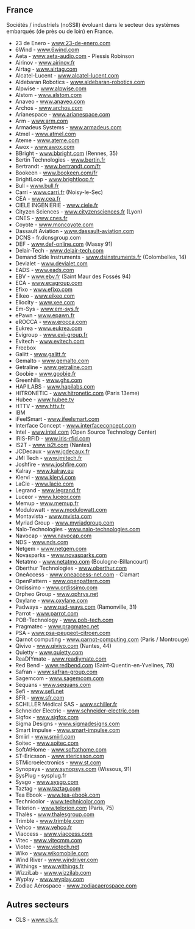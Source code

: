 France
------

Sociétés / industriels (noSSII) évoluant dans le secteur des systèmes embarqués
(de près ou de loin) en France.

- 23 de Enero - www.23-de-enero.com
- 6Wind - www.6wind.com
- Aeta - www.aeta-audio.com - Plessis Robinson
- Airinov - www.airinov.fr
- Airtag - www.airtag.com
- Alcatel-Lucent - www.alcatel-lucent.com
- Aldebaran Robotics - www.aldebaran-robotics.com
- Alpwise - www.alpwise.com
- Alstom - www.alstom.com
- Anaveo - www.anaveo.com
- Archos - www.archos.com
- Arianespace - www.arianespace.com
- Arm - www.arm.com
- Armadeus Systems - www.armadeus.com
- Atmel - www.atmel.com
- Ateme - www.ateme.com
- Awox - www.awox.com
- BBright - www.bbright.com (Rennes, 35)
- Bertin Technologies - www.bertin.fr
- Bertrandt - www.bertrandt.com/fr
- Bookeen - www.bookeen.com/fr
- BrightLoop - www.brightloop.fr
- Bull - www.bull.fr
- Carri - www.carri.fr (Noisy-le-Sec)
- CEA - www.cea.fr
- CIELE INGENIERIE - www.ciele.fr
- Cityzen Sciences - www.cityzensciences.fr (Lyon)
- CNES - www.cnes.fr
- Coyote - www.moncoyote.com
- Dassault Aviation - www.dassault-aviation.com
- DCNS - fr.dcnsgroup.com
- DEF - www.def-online.com (Massy 91)
- Delair-Tech - www.delair-tech.com
- Demand Side Instruments - www.dsinstruments.fr (Colombelles, 14)
- Devialet - www.devialet.com
- EADS - www.eads.com
- EBV - www.ebv.fr (Saint Maur des Fossés 94)
- ECA - www.ecagroup.com
- Efixo - www.efixo.com
- Eikeo - www.eikeo.com
- Eliocity - www.xee.com
- Em-Sys - www.em-sys.fr
- ePawn - www.epawn.fr
- eROCCA - www.erocca.com
- Eukrea - www.eukrea.com
- Evigroup - www.evi-group.fr
- Evitech - www.evitech.com
- Freebox
- Galitt - www.galitt.fr
- Gemalto - www.gemalto.com
- Getraline - www.getraline.com
- Goobie - www.goobie.fr
- Greenhills - www.ghs.com
- HAPILABS - www.hapilabs.com
- HITRONETIC - www.hitronetic.com (Paris 13eme)
- Hubee - www.hubee.tv
- HTTV - www.httv.fr
- IBM
- iFeelSmart - www.ifeelsmart.com
- Interface Concept - www.interfaceconcept.com
- Intel - www.intel.com (Open Source Technology Center)
- IRIS-RFID - www.iris-rfid.com
- IS2T - www.is2t.com (Nantes)
- JCDecaux - www.jcdecaux.fr
- JMI Tech - www.jmitech.fr
- Joshfire - www.joshfire.com
- Kalray - www.kalray.eu
- Klervi - www.klervi.com
- LaCie - www.lacie.com
- Legrand - www.legrand.fr
- Luceor - www.luceor.com
- Memup - www.memup.fr
- Modulowatt - www.modulowatt.com
- Montavista - www.mvista.com
- Myriad Group - www.myriadgroup.com
- Naïo-Technologies - www.naio-technologies.com
- Navocap - www.navocap.com
- NDS - www.nds.com
- Netgem - www.netgem.com
- Novasparks - www.novasparks.com
- Netatmo - www.netatmo.com (Boulogne-Billancourt)
- Oberthur Technologies - www.oberthur.com
- OneAccess - www.oneaccess-net.com - Clamart
- OpenPattern - www.openpattern.com
- Ordissimo - www.ordissimo.com
- Orpheo Group - www.ophrys.net
- Oxylane - www.oxylane.com
- Padways - www.pad-ways.com (Ramonville, 31)
- Parrot - www.parrot.com
- POB-Technology - www.pob-tech.com
- Pragmatec - www.pragmatec.net
- PSA - www.psa-peugeot-citroen.com
- Qarnot computing - www.qarnot-computing.com (Paris / Montrouge)
- Qivivo - www.qivivo.com (Nantes, 44)
- Quietty - www.quietty.com
- ReaDIYmate - www.readiymate.com
- Red Bend - www.redbend.com (Saint-Quentin-en-Yvelines, 78)
- Safran - www.safran-group.com
- Sagemcom - www.sagemcom.com
- Sequans - www.sequans.com
- Sefi - www.sefi.net
- SFR - www.sfr.com
- SCHILLER Médical SAS - www.schiller.fr
- Schneider Electric - www.schneider-electric.com
- Sigfox - www.sigfox.com
- Sigma Designs - www.sigmadesigns.com
- Smart Impulse - www.smart-impulse.com
- Smiirl - www.smiirl.com
- Soitec - www.soitec.com
- SoftAtHome - www.softathome.com
- ST-Ericsson - www.stericsson.com
- STMicroelectronics - www.st.com
- Synopsys - www.synopsys.com (Wissous, 91)
- SysPlug - sysplug.fr
- Sysgo - www.sysgo.com
- Taztag - www.taztag.com
- Tea Ebook - www.tea-ebook.com
- Technicolor - www.technicolor.com
- Telorion - www.telorion.com (Paris, 75)
- Thalès - www.thalesgroup.com
- Trimble - www.trimble.com
- Vehco - www.vehco.fr
- Viaccess - www.viaccess.com
- Vitec - www.vitecmm.com
- Viotec - www.viotech.net
- Wiko - www.wikomobile.com
- Wind River - www.windriver.com
- Withings - www.withings.fr
- WizziLab - www.wizzilab.com
- Wyplay - www.wyplay.com
- Zodiac Aérospace - www.zodiacaerospace.com

Autres secteurs
---------------

- CLS - www.cls.fr
